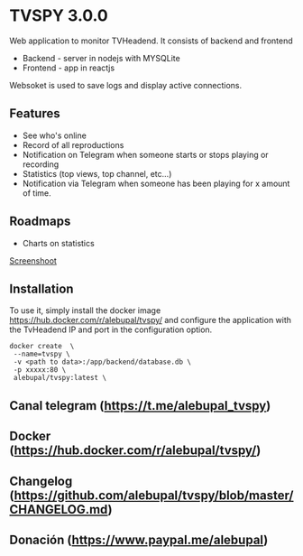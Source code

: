 # TVSPY 3.0.0

Web application to monitor TVHeadend.
It consists of backend and frontend

- Backend - server in nodejs with MYSQLite
- Frontend - app in reactjs

Websoket is used to save logs and display active connections.

## Features

- See who's online
- Record of all reproductions
- Notification on Telegram when someone starts or stops playing or recording
- Statistics (top views, top channel, etc...)
- Notification via Telegram when someone has been playing for x amount of time.

## Roadmaps

- Charts on statistics

[Screenshoot](https://github.com/alebupal/tvspy/tree/master/screenshoot)

## Installation

To use it, simply install the docker image <https://hub.docker.com/r/alebupal/tvspy/> and configure the application with the TvHeadend IP and port in the configuration option.

```
docker create  \
 --name=tvspy \
 -v <path to data>:/app/backend/database.db \
 -p xxxxx:80 \
 alebupal/tvspy:latest \
```

## Canal telegram (<https://t.me/alebupal_tvspy>)

## Docker (<https://hub.docker.com/r/alebupal/tvspy/>)

## Changelog (<https://github.com/alebupal/tvspy/blob/master/CHANGELOG.md>)

## Donación (<https://www.paypal.me/alebupal>)

